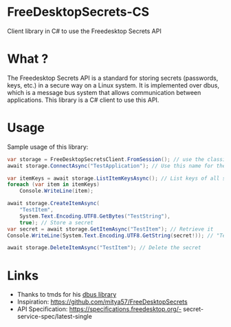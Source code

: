 
# FreeDesktopSecrets-CS

Client library in C# to use the Freedesktop Secrets API

# What ?
The Freedesktop Secrets API is a standard for storing secrets (passwords, keys, etc.) in a secure way on a Linux system. It is implemented over dbus, which is a message bus system that allows communication between applications.
This library is a C# client to use this API.

# Usage

Sample usage of this library:
```csharp
var storage = FreeDesktopSecretsClient.FromSession(); // use the classic dbus session bus
await storage.ConnectAsync("TestApplication"); // Use this name for the API "folder" that will hold secrets

var itemKeys = await storage.ListItemKeysAsync(); // List keys of all secrets stored
foreach (var item in itemKeys)
    Console.WriteLine(item);

await storage.CreateItemAsync(
    "TestItem",
    System.Text.Encoding.UTF8.GetBytes("TestString"),
    true); // Store a secret
var secret = await storage.GetItemAsync("TestItem"); // Retrieve it
Console.WriteLine(System.Text.Encoding.UTF8.GetString(secret!)); // "TestString"

await storage.DeleteItemAsync("TestItem"); // Delete the secret
```

# Links
- Thanks to tmds for his [dbus library](https://github.com/tmds/Tmds.DBus)
- Inspiration: https://github.com/mitya57/FreeDesktopSecrets
- API Specification: https://specifications.freedesktop.org/- secret-service-spec/latest-single
